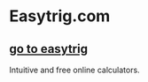 # Easytrig.com 
## [go to easytrig](https://www.easytrig.com/)

Intuitive and free online calculators.
